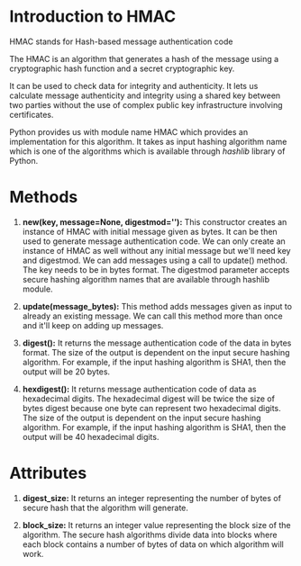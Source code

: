 # Introduction to HMAC

HMAC stands for Hash-based message authentication code

The HMAC is an algorithm that generates a hash of the message using a cryptographic hash  function  and a secret cryptographic key.

It can be used to check data for  integrity  and authenticity. It lets us calculate message authenticity and integrity using a shared key between two parties without the use of complex public key infrastructure involving certificates.

Python provides us with module name HMAC which provides an implementation for this algorithm. It takes as  input hashing algorithm name which is one of the algorithms which is available through *hashlib* library of Python.


# Methods

1. **new(key, message=None, digestmod=''):** This constructor creates an instance of HMAC with initial message given as bytes. It can be then used to generate message authentication code. We can only create an instance of HMAC as well without any initial message but we'll need key and digestmod. We can add messages using a call to update() method. The key needs to be in bytes format. The digestmod parameter accepts secure hashing algorithm names that are available through hashlib module.

2. **update(message_bytes):** This method adds messages given as input to already an existing message. We can call this method more than once and it'll keep on adding up messages.

3. **digest():** It returns the message authentication code of the data in bytes format. The size of the output is dependent on the input secure hashing algorithm. For example, if the input hashing algorithm is SHA1, then the output will be 20 bytes.

4. **hexdigest():** It returns message authentication code of data as hexadecimal digits. The hexadecimal digest will be twice the size of bytes digest because one byte can represent two hexadecimal digits. The size of the output is dependent on the input secure hashing algorithm. For example, if the input hashing algorithm is SHA1, then the output will be 40 hexadecimal digits.

# Attributes

1. **digest_size:** It returns an integer representing the number of bytes of secure hash that the algorithm will generate.

2. **block_size:** It returns an integer value representing the block size of the algorithm. The secure hash algorithms divide data into blocks where each block contains a number of bytes of data on which algorithm will work.
